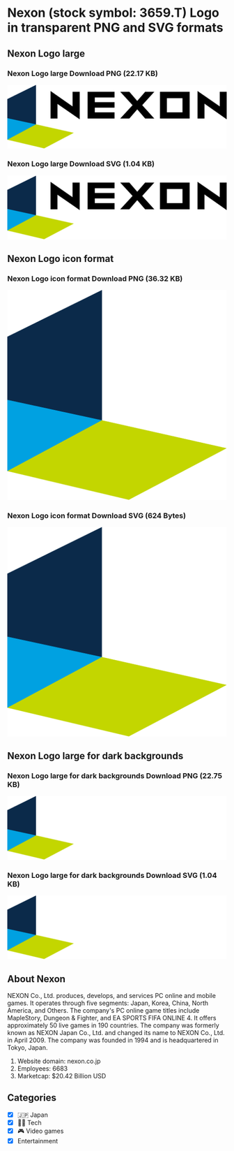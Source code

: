 # Nexon (stock symbol: 3659.T) Logo in transparent PNG and SVG formats

## Nexon Logo large

### Nexon Logo large Download PNG (22.17 KB)

![Nexon Logo large Download PNG (22.17 KB)](/img/orig/3659.T_BIG-1ab2b901.png)

### Nexon Logo large Download SVG (1.04 KB)

![Nexon Logo large Download SVG (1.04 KB)](/img/orig/3659.T_BIG-7308d9a1.svg)

## Nexon Logo icon format

### Nexon Logo icon format Download PNG (36.32 KB)

![Nexon Logo icon format Download PNG (36.32 KB)](/img/orig/3659.T-47efe53c.png)

### Nexon Logo icon format Download SVG (624 Bytes)

![Nexon Logo icon format Download SVG (624 Bytes)](/img/orig/3659.T-f2c6d218.svg)

## Nexon Logo large for dark backgrounds

### Nexon Logo large for dark backgrounds Download PNG (22.75 KB)

![Nexon Logo large for dark backgrounds Download PNG (22.75 KB)](/img/orig/3659.T_BIG.D-b1ef7a11.png)

### Nexon Logo large for dark backgrounds Download SVG (1.04 KB)

![Nexon Logo large for dark backgrounds Download SVG (1.04 KB)](/img/orig/3659.T_BIG.D-7f91e9f7.svg)

## About Nexon

NEXON Co., Ltd. produces, develops, and services PC online and mobile games. It operates through five segments: Japan, Korea, China, North America, and Others. The company's PC online game titles include MapleStory, Dungeon & Fighter, and EA SPORTS FIFA ONLINE 4. It offers approximately 50 live games in 190 countries. The company was formerly known as NEXON Japan Co., Ltd. and changed its name to NEXON Co., Ltd. in April 2009. The company was founded in 1994 and is headquartered in Tokyo, Japan.

1. Website domain: nexon.co.jp
2. Employees: 6683
3. Marketcap: $20.42 Billion USD


## Categories
- [x] 🇯🇵 Japan
- [x] 👩‍💻 Tech
- [x] 🎮 Video games
- [x] Entertainment
